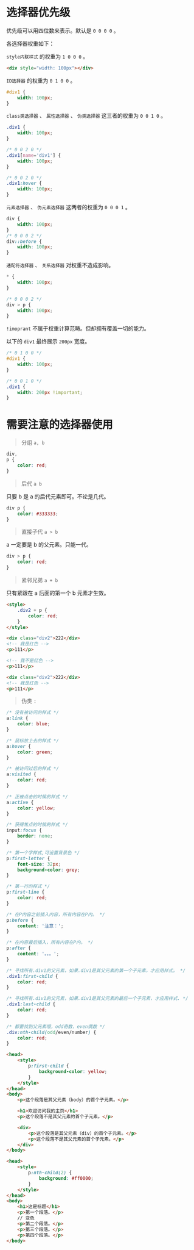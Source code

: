 # 选择器优先级

优先级可以用四位数来表示。默认是 `0 0 0 0` 。

各选择器权重如下：

`style内联样式` 的权重为 `1 0 0 0` 。

```html
<div style="width: 100px"></div>
```

`ID选择器` 的权重为 `0 1 0 0` 。

```css
#div1 {
    width: 100px;
}
```

`class类选择器` 、 `属性选择器` 、 `伪类选择器` 这三者的权重为 `0 0 1 0` 。

```css
.div1 {
    width: 100px;
}

/* 0 0 2 0 */
.div1[name='div1'] {
    width: 100px;
}

/* 0 0 2 0 */
.div1:hover {
    width: 100px;
}
```

`元素选择器` 、 `伪元素选择器` 这两者的权重为 `0 0 0 1` 。

```css
div {
    width: 100px;
}
/* 0 0 0 2 */
div::before {
    width: 100px;
}
```

`通配符选择器` 、 `关系选择器` 对权重不造成影响。

```css
* {
    width: 100px;
}

/* 0 0 0 2 */
div > p {
    width: 100px;
}
```

`!imoprant` 不属于权重计算范畴。但却拥有覆盖一切的能力。

以下的 `div1` 最终展示 `200px` 宽度。

```css
/* 0 1 0 0 */
#div1 {
    width: 100px;
}

/* 0 0 1 0 */
.div1 {
    width: 200px !important;
}
```

# 需要注意的选择器使用

> 分组 `a, b`

```css
div,
p {
    color: red;
}
```

> 后代 `a b`

只要 b 是 a 的后代元素即可。不论是几代。

```css
div p {
    color: #333333;
}
```

> 直接子代 `a > b`

a 一定要是 b 的父元素。只能一代。

```css
div > p {
    color: red;
}
```

> 紧邻兄弟 `a + b`

只有紧跟在 a 后面的第一个 b 元素才生效。

```html
<style>
    .div2 + p {
        color: red;
    }
</style>

<div class="div2">222</div>
<!-- 我是红色 -->
<p>111</p>

<!-- 我不是红色 -->
<p>111</p>

<div class="div2">222</div>
<!-- 我是红色 -->
<p>111</p>
```

> 伪类 `:`

```css
/* 没有被访问的样式 */
a:link {
    color: blue;
}

/* 鼠标放上去的样式 */
a:hover {
    color: green;
}

/* 被访问过后的样式 */
a:visited {
    color: red;
}

/* 正被点击的时候的样式 */
a:active {
    color: yellow;
}

/* 获得焦点的时候的样式 */
input:focus {
    border: none;
}

/* 第一个字样式,可设置背景色 */
p:first-letter {
    font-size: 32px;
    background-color: grey;
}

/* 第一行的样式 */
p:first-line {
    color: red;
}

/* 在P内容之前插入内容，所有内容在P内。 */
p:before {
    content: '注意：';
}

/* 在内容最后插入，所有内容在P内。 */
p:after {
    content: '。。。';
}

/* 寻找所有.div1的父元素，如果.div1是其父元素的第一个子元素，才应用样式。 */
.div1:first-child {
    color: red;
}

/* 寻找所有.div1的父元素，如果.div1是其父元素的最后一个子元素，才应用样式. */
.div1:last-child {
    color: red;
}

/* 都要找到父元素哦，odd奇数，even偶数 */
.div:nth-child(odd/even/number) {
    color: red;
}
```

```html
<head>
    <style>
        p:first-child {
            background-color: yellow;
        }
    </style>
</head>
<body>
    <p>这个段落是其父元素（body）的首个子元素。</p>

    <h1>欢迎访问我的主页</h1>
    <p>这个段落不是其父元素的首个子元素。</p>

    <div>
        <p>这个段落是其父元素（div）的首个子元素。</p>
        <p>这个段落不是其父元素的首个子元素。</p>
    </div>
</body>
```

```html
<head>
    <style>
        p:nth-child(2) {
            background: #ff0000;
        }
    </style>
</head>
<body>
    <h1>这是标题</h1>
    <p>第一个段落。</p>
    // 变色
    <p>第二个段落。</p>
    <p>第三个段落。</p>
    <p>第四个段落。</p>
</body>
```
